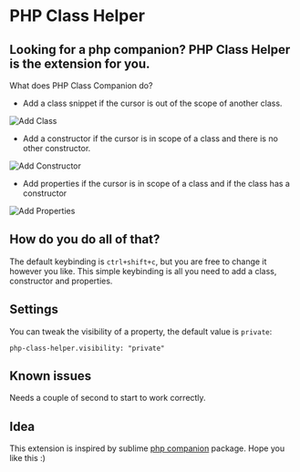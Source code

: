 # PHP Class Helper

## Looking for a php companion? PHP Class Helper is the extension for you.

What does PHP Class Companion do? 
* Add a class snippet if the cursor is out of the scope of another class.

![Add Class](https://raw.githubusercontent.com/predragnikolic/php-class-helper/master/class.gif)

* Add a constructor if the cursor is in scope of a class and there is no other constructor.

![Add Constructor](https://raw.githubusercontent.com/predragnikolic/php-class-helper/master/constructor.gif)

* Add properties if the cursor is in scope of a class and  if the class has a constructor

![Add Properties](https://raw.githubusercontent.com/predragnikolic/php-class-helper/master/addVariables.gif)

## How do you do all of that?
The default keybinding is `ctrl+shift+c`, but you are free to change it however you like. This simple keybinding is all you need to add a class, constructor and properties.

## Settings

You can tweak the visibility of a property, the default value is `private`:

`php-class-helper.visibility: "private"`

## Known issues

Needs a couple of second to start to work correctly.

## Idea

This extension is inspired by sublime [php companion](https://github.com/erichard/SublimePHPCompanion) package. 
Hope you like this :)